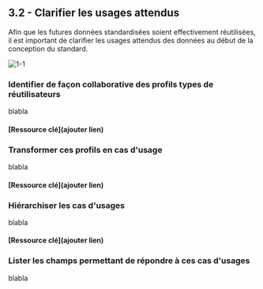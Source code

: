 ## 3.2 - Clarifier les usages attendus

Afin que les futures données standardisées soient effectivement réutilisées, il est important de clarifier les usages attendus des données au début de la conception du standard. 

![1-1](/images/algo/1-1.png)

### Identifier de façon collaborative des profils types de réutilisateurs  

blabla

#### [Ressource clé](ajouter lien)

### Transformer ces profils en cas d'usage 

blabla

#### [Ressource clé](ajouter lien)

### Hiérarchiser les cas d'usages  

blabla

#### [Ressource clé](ajouter lien)

### Lister les champs permettant de répondre à ces cas d'usages 

blabla
